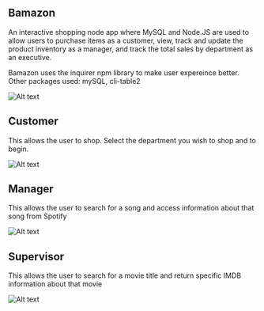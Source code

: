 Bamazon
-------

An interactive shopping node app where MySQL and Node.JS are used to allow users to purchase items as a customer, view, track and update the product inventory as a manager, and track the total sales by department as an executive.

Bamazon uses the inquirer npm library to make user expereince better.
Other packages used: mySQL, cli-table2


![Alt text](images/example.png?raw=true "Example Search")

Customer
-------
This allows the user to shop. Select the department you wish to shop and to begin.

![Alt text](images/tweet.png?raw=true "twitter Search")

Manager
-------
This allows the user to search for a song and access information about that song from Spotify

![Alt text](images/spotify.png?raw=true "spotify Search")

Supervisor
----------
This allows the user to search for a movie title and return specific IMDB information about that movie

![Alt text](images/movie.png?raw=true "movie Search")
